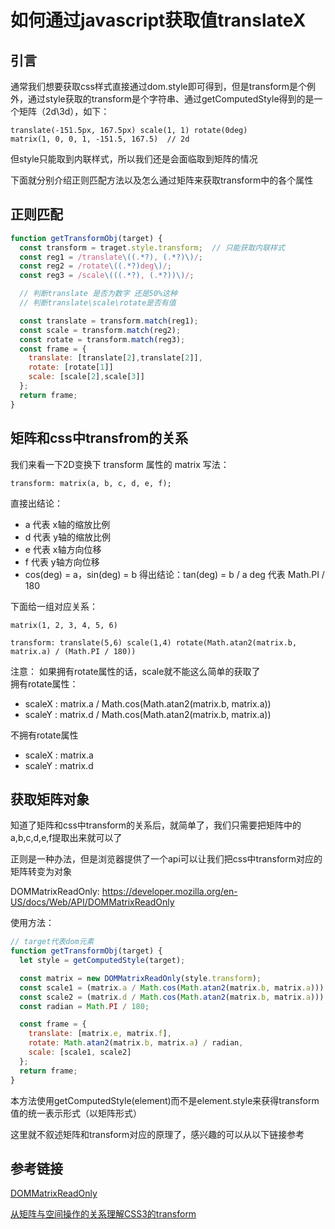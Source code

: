 # 如何通过javascript获取值translateX

## 引言

通常我们想要获取css样式直接通过dom.style即可得到，但是transform是个例外，通过style获取的transform是个字符串、通过getComputedStyle得到的是一个矩阵（2d\3d），如下：
```
translate(-151.5px, 167.5px) scale(1, 1) rotate(0deg)
matrix(1, 0, 0, 1, -151.5, 167.5)  // 2d
```
但style只能取到内联样式，所以我们还是会面临取到矩阵的情况

下面就分别介绍正则匹配方法以及怎么通过矩阵来获取transform中的各个属性

## 正则匹配

```js
function getTransformObj(target) {
  const transform = traget.style.transform;  // 只能获取内联样式
  const reg1 = /translate\((.*?), (.*?)\)/;
  const reg2 = /rotate\((.*?)deg\)/;
  const reg3 = /scale\(((.*?), (.*?))\)/;

  // 判断translate 是否为数字 还是50%这种
  // 判断translate\scale\rotate是否有值

  const translate = transform.match(reg1);
  const scale = transform.match(reg2);
  const rotate = transform.match(reg3);
  const frame = {
    translate: [translate[2],translate[2]],
    rotate: [rotate[1]]
    scale: [scale[2],scale[3]]
  };
  return frame;
}
```

## 矩阵和css中transfrom的关系

我们来看一下2D变换下 transform 属性的 matrix 写法：
```
transform: matrix(a, b, c, d, e, f);
```

直接出结论：
* a 代表 x轴的缩放比例
* d 代表 y轴的缩放比例
* e 代表 x轴方向位移
* f 代表 y轴方向位移
* cos(deg) = a，sin(deg) = b 得出结论：tan(deg) = b / a  deg 代表 Math.PI / 180

下面给一组对应关系：
```
matrix(1, 2, 3, 4, 5, 6)

transform: translate(5,6) scale(1,4) rotate(Math.atan2(matrix.b, matrix.a) / (Math.PI / 180))
```

注意：
如果拥有rotate属性的话，scale就不能这么简单的获取了   
拥有rotate属性：
* scaleX : matrix.a / Math.cos(Math.atan2(matrix.b, matrix.a))
* scaleY : matrix.d / Math.cos(Math.atan2(matrix.b, matrix.a))

不拥有rotate属性
* scaleX : matrix.a 
* scaleY : matrix.d
## 获取矩阵对象

知道了矩阵和css中transform的关系后，就简单了，我们只需要把矩阵中的a,b,c,d,e,f提取出来就可以了

正则是一种办法，但是浏览器提供了一个api可以让我们把css中transform对应的矩阵转变为对象

DOMMatrixReadOnly:
https://developer.mozilla.org/en-US/docs/Web/API/DOMMatrixReadOnly

使用方法：
```js
// target代表dom元素
function getTransformObj(target) {
  let style = getComputedStyle(target);

  const matrix = new DOMMatrixReadOnly(style.transform);
  const scale1 = (matrix.a / Math.cos(Math.atan2(matrix.b, matrix.a))).toFixed(5);
  const scale2 = (matrix.d / Math.cos(Math.atan2(matrix.b, matrix.a))).toFixed(5);
  const radian = Math.PI / 180;

  const frame = {
    translate: [matrix.e, matrix.f],
    rotate: Math.atan2(matrix.b, matrix.a) / radian,
    scale: [scale1, scale2]
  };
  return frame;
}
```

本方法使用getComputedStyle(element)而不是element.style来获得transform值的统一表示形式（以矩阵形式）

这里就不叙述矩阵和transform对应的原理了，感兴趣的可以从以下链接参考

## 参考链接

[DOMMatrixReadOnly](https://developer.mozilla.org/en-US/docs/Web/API/DOMMatrixReadOnly)

[从矩阵与空间操作的关系理解CSS3的transform](http://hcysun.me/2017/05/13/%E4%BB%8E%E7%9F%A9%E9%98%B5%E4%B8%8E%E7%A9%BA%E9%97%B4%E6%93%8D%E4%BD%9C%E7%9A%84%E5%85%B3%E7%B3%BB%E7%90%86%E8%A7%A3CSS3%E7%9A%84transform/)


